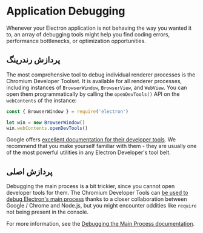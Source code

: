 # Application Debugging

Whenever your Electron application is not behaving the way you wanted it to, an array of debugging tools might help you find coding errors, performance bottlenecks, or optimization opportunities.

## پردازش رندرینگ

The most comprehensive tool to debug individual renderer processes is the Chromium Developer Toolset. It is available for all renderer processes, including instances of `BrowserWindow`, `BrowserView`, and `WebView`. You can open them programmatically by calling the `openDevTools()` API on the `webContents` of the instance:

```javascript
const { BrowserWindow } = require('electron')

let win = new BrowserWindow()
win.webContents.openDevTools()
```

Google offers [excellent documentation for their developer tools](https://developer.chrome.com/devtools). We recommend that you make yourself familiar with them - they are usually one of the most powerful utilities in any Electron Developer's tool belt.

## پردازش اصلی

Debugging the main process is a bit trickier, since you cannot open developer tools for them. The Chromium Developer Tools can [be used to debug Electron's main process](https://nodejs.org/en/docs/inspector/) thanks to a closer collaboration between Google / Chrome and Node.js, but you might encounter oddities like `require` not being present in the console.

For more information, see the [Debugging the Main Process documentation](./debugging-main-process.md).
